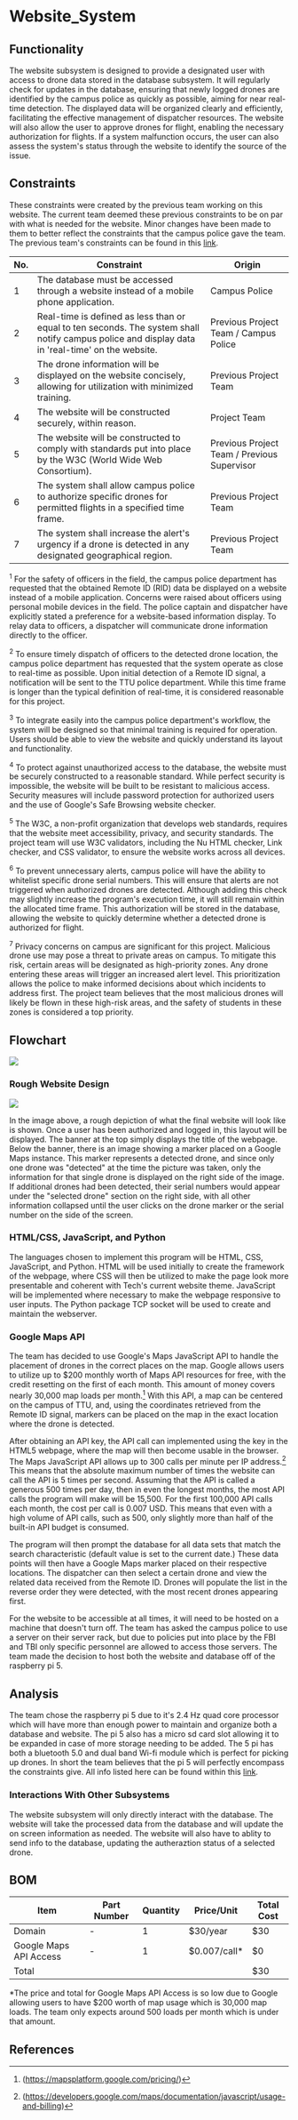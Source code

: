 # Website_System
## Functionality
The website subsystem is designed to provide a designated user with access to drone data stored in the database subsystem. It will regularly check for updates in the database, ensuring that newly logged drones are identified by the campus police as quickly as possible, aiming for near real-time detection. The displayed data will be organized clearly and efficiently, facilitating the effective management of dispatcher resources. The website will also allow the user to approve drones for flight, enabling the necessary authorization for flights. If a system malfunction occurs, the user can also assess the system's status through the website to identify the source of the issue.   

## Constraints
These constraints were created by the previous team working on this website. The current team deemed these previous constraints to be on par with what is needed for the website. Minor changes have been made to them to better reflect the constraints that the campus police gave the team. The previous team's constraints can be found in this [link](https://github.com/TnTech-ECE/S24_Team1_DroneTracker/blob/main/Documentation/Signoffs/Website_System.md). 

| No.| Constraint | Origin |
| -- | --------- |--------|
|  1 | The database must be accessed through a website instead of a mobile phone application. | Campus Police |
|  2 | Real-time is defined as less than or equal to ten seconds. The system shall notify campus police and display data in 'real-time' on the website. | Previous Project Team / Campus Police |
|  3 | The drone information will be displayed on the website concisely, allowing for utilization with minimized training. | Previous Project Team |
|  4 | The website will be constructed securely, within reason. | Project Team |
|  5 | The website will be constructed to comply with standards put into place by the W3C (World Wide Web Consortium). | Previous Project Team / Previous Supervisor |
|  6 | The system shall allow campus police to authorize specific drones for permitted flights in a specified time frame. | Previous Project Team |  
|  7 | The system shall increase the alert's urgency if a drone is detected in any designated geographical region. | Previous Project Team |  

<sup>1</sup> For the safety of officers in the field, the campus police department has requested that the obtained Remote ID (RID) data be displayed on a website instead of a mobile application. Concerns were raised about officers using personal mobile devices in the field. The police captain and dispatcher have explicitly stated a preference for a website-based information display. To relay data to officers, a dispatcher will communicate drone information directly to the officer.

<sup>2</sup> To ensure timely dispatch of officers to the detected drone location, the campus police department has requested that the system operate as close to real-time as possible. Upon initial detection of a Remote ID signal, a notification will be sent to the TTU police department. While this time frame is longer than the typical definition of real-time, it is considered reasonable for this project.

<sup>3</sup> To integrate easily into the campus police department's workflow, the system will be designed so that minimal training is required for operation. Users should be able to view the website and quickly understand its layout and functionality. 

<sup>4</sup> To protect against unauthorized access to the database, the website must be securely constructed to a reasonable standard. While perfect security is impossible, the website will be built to be resistant to malicious access. Security measures will include password protection for authorized users and the use of Google's Safe Browsing website checker.

<sup>5</sup> The W3C, a non-profit organization that develops web standards, requires that the website meet accessibility, privacy, and security standards. The project team will use W3C validators, including the Nu HTML checker, Link checker, and CSS validator, to ensure the website works across all devices.

<sup>6</sup> To prevent unnecessary alerts, campus police will have the ability to whitelist specific drone serial numbers. This will ensure that alerts are not triggered when authorized drones are detected. Although adding this check may slightly increase the program's execution time, it will still remain within the allocated time frame. This authorization will be stored in the database, allowing the website to quickly determine whether a detected drone is authorized for flight.

<sup>7</sup> Privacy concerns on campus are significant for this project. Malicious drone use may pose a threat to private areas on campus. To mitigate this risk, certain areas will be designated as high-priority zones. Any drone entering these areas will trigger an increased alert level. This prioritization allows the police to make informed decisions about which incidents to address first. The project team believes that the most malicious drones will likely be flown in these high-risk areas, and the safety of students in these zones is considered a top priority.

## Flowchart
<img src="/Documents/Images/Website Schematic.png" >

### Rough Website Design
<img src="/Documents/Images/website_beta.png" >

In the image above, a rough depiction of what the final website will look like is shown. Once a user has been authorized and logged in, this layout will be displayed. The banner at the top simply displays the title of the webpage. Below the banner, there is an image showing a marker placed on a Google Maps instance. This marker represents a detected drone, and since only one drone was "detected" at the time the picture was taken, only the information for that single drone is displayed on the right side of the image. If additional drones had been detected, their serial numbers would appear under the "selected drone" section on the right side, with all other information collapsed until the user clicks on the drone marker or the serial number on the side of the screen.

### HTML/CSS, JavaScript, and Python

The languages chosen to implement this program will be HTML, CSS, JavaScript, and Python. HTML will be used initially to create the framework of the webpage, where CSS will then be utilized to make the page look more presentable and coherent with Tech's current website theme. JavaScript will be implemented where necessary to make the webpage responsive to user inputs. The Python package TCP socket will be used to create and maintain the webserver.

### Google Maps API
The team has decided to use Google's Maps JavaScript API to handle the placement of drones in the correct places on the map. Google allows users to utilize up to $200 monthly worth of Maps API resources for free, with the credit resetting on the first of each month. This amount of money covers nearly 30,000 map loads per month.[^1] With this API, a map can be centered on the campus of TTU, and, using the coordinates retrieved from the Remote ID signal, markers can be placed on the map in the exact location where the drone is detected. 

After obtaining an API key, the API call can implemented using the key in the HTML5 webpage, where the map will then become usable in the browser. The Maps JavaScript API allows up to 300 calls per minute per IP address.[^2] This means that the absolute maximum number of times the website can call the API is 5 times per second. Assuming that the API is called a generous 500 times per day, then in even the longest months, the most API calls the program will make will be 15,500. For the first 100,000 API calls each month, the cost per call is 0.007 USD. This means that even with a high volume of API calls, such as 500, only slightly more than half of the built-in API budget is consumed.

The program will then prompt the database for all data sets that match the search characteristic (default value is set to the current date.) These data points will then have a Google Maps marker placed on their respective locations. The dispatcher can then select a certain drone and view the related data received from the Remote ID. Drones will populate the list in the reverse order they were detected, with the most recent drones appearing first.

For the website to be accessible at all times, it will need to be hosted on a machine that doesn't turn off. The team has asked the campus police to use a server on their server rack, but due to policies put into place by the FBI and TBI only specific personnel are allowed to access those servers. The team made the decision to host both the website and database off of the raspberry pi 5.

## Analysis

The team chose the raspberry pi 5 due to it's 2.4 Hz quad core processor which will have more than enough power to maintain and organize both a database and website. The pi 5 also has a micro sd card slot allowing it to be expanded in case of more storage needing to be added. The 5 pi has both a bluetooth 5.0 and dual band Wi-fi module which is perfect for picking up drones. In short the team believes that the pi 5 will perfectly encompass the constraints give. All info listed here can be found within this [link](https://datasheets.raspberrypi.com/rpi5/raspberry-pi-5-product-brief.pdf).

### Interactions With Other Subsystems

The website subsystem will only directly interact with the database. The website will take the processed data from the database and will update the on screen information as needed. The website will also have to ablity to send info to the database, updating the autheraztion status of a selected drone.

## BOM
| Item     | Part Number | Quantity | Price/Unit     | Total Cost |
| -------- | ------------| -------- |----------------|------------|
|Domain    |            -|         1|        $30/year|         $30|
|Google Maps API Access|-|         1|    $0.007/call*|          $0|
|Total     |             |          |                |         $30|

*The price and total for Google Maps API Access is so low due to Google allowing users to have $200 worth of map usage which is 30,000 map loads. The team only expects around 500 loads per month which is under that amount.

## References

[^1]: (https://mapsplatform.google.com/pricing/)
[^2]: (https://developers.google.com/maps/documentation/javascript/usage-and-billing)
